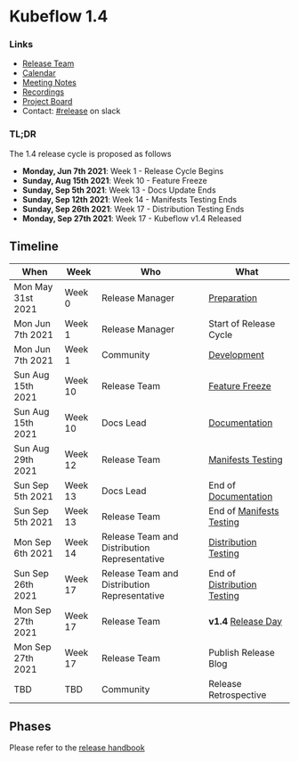 # Kubeflow 1.4

### Links

- [Release Team](release-team.md)
- [Calendar](https://arrik.to/kf-release-team-cal)
- [Meeting Notes](https://arrik.to/kf-release-team-notes)
- [Recordings](https://arrik.to/kf-release-team-recordings)
- [Project Board](https://github.com/orgs/kubeflow/projects/46)
- Contact: [#release](https://app.slack.com/client/T7QLHSH6U/C9V2WT2KV) on slack

### TL;DR

The 1.4 release cycle is proposed as follows

- **Monday, Jun 7th 2021**: Week 1 - Release Cycle Begins
- **Sunday, Aug 15th 2021**: Week 10 - Feature Freeze
- **Sunday, Sep 5th 2021**: Week 13 - Docs Update Ends
- **Sunday, Sep 12th 2021**: Week 14 - Manifests Testing Ends
- **Sunday, Sep 26th 2021**: Week 17 - Distribution Testing Ends
- **Monday, Sep 27th 2021**: Week 17 - Kubeflow v1.4 Released

## Timeline

| **When** | **Week** | **Who** | **What** |
| -------- | -------- | ------- | -------- |
| Mon May 31st 2021 | Week 0 | Release Manager | [Preparation](../handbook.md#preparation) |
| Mon Jun 7th 2021 | Week 1 | Release Manager | Start of Release Cycle |
| Mon Jun 7th 2021 | Week 1 | Community | [Development](../handbook.md#development-10-weeks) |
| Sun Aug 15th 2021 | Week 10 | Release Team | [Feature Freeze](../handbook.md#feature-freeze-2-weeks) |
| Sun Aug 15th 2021 | Week 10 | Docs Lead | [Documentation](../handbook.md#documentation) |
| Sun Aug 29th 2021 | Week 12 | Release Team | [Manifests Testing](../handbook.md#manifests-testing-1-week) |
| Sun Sep 5th 2021 | Week 13 | Docs Lead | End of [Documentation](../handbook.md#documentation) |
| Sun Sep 5th 2021 | Week 13 | Release Team | End of [Manifests Testing](../handbook.md#manifests-testing-1-week) |
| Mon Sep 6th 2021 | Week 14 | Release Team and Distribution Representative | [Distribution Testing](../handbook.md#distribution-testing-3-weeks) |
| Sun Sep 26th 2021 | Week 17 | Release Team and Distribution Representative | End of [Distribution Testing](../handbook.md#distribution-testing-3-weeks) |
| Mon Sep 27th 2021 | Week 17 | Release Team | **v1.4** [Release Day](../handbook.md/#release) |
| Mon Sep 27th 2021 | Week 17 | Release Team | Publish Release Blog |
| TBD | TBD | Community | Release Retrospective |

## Phases

Please refer to the [release handbook](../handbook.md)

